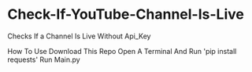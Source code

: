 # Check-If-YouTube-Channel-Is-Live
Checks If a Channel Is Live Without Api_Key

How To Use
Download This Repo
Open A Terminal And Run 'pip install requests'
Run Main.py

